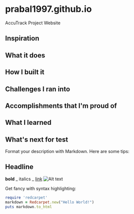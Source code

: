 # prabal1997.github.io
AccuTrack Project Website

## Inspiration

## What it does

## How I built it

## Challenges I ran into

## Accomplishments that I'm proud of

## What I learned

## What's next for test

Format your description with Markdown. Here are some tips:

## Headline
**bold**
_ italics _
[link](http://foo.bar)
![Alt text](/path/to/img.jpg)
        
Get fancy with syntax highlighting:

```ruby
require 'redcarpet'
markdown = Redcarpet.new("Hello World!")
puts markdown.to_html
```
